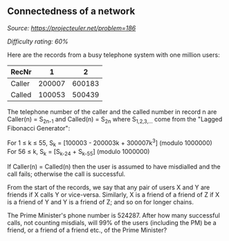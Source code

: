 Connectedness of a network
--------------------------

*Source: https://projecteuler.net/problem=186*


*Difficulty rating: 60%*

Here are the records from a busy telephone system with one million
users:


|RecNr                  |1                        |2|
|------------------------|------------------------|------------------------|
|Caller                   |200007                   |600183|
|Called                   |100053                   |500439|

The telephone number of the caller and the called number in record n are
Caller(n) = S<sub>2n-1</sub> and Called(n) = S<sub>2n</sub> where S<sub>1,2,3,...</sub> come from
the "Lagged Fibonacci Generator":

For 1 ≤ k ≤ 55, S<sub>k</sub> = [100003 - 200003k + 300007k<sup>3</sup>] (modulo 1000000)\
 For 56 ≤ k, S<sub>k</sub> = [S<sub>k-24</sub> + S<sub>k-55</sub>] (modulo 1000000)

If Caller(n) = Called(n) then the user is assumed to have misdialled and
the call fails; otherwise the call is successful.

From the start of the records, we say that any pair of users X and Y are
friends if X calls Y or vice-versa. Similarly, X is a friend of a friend
of Z if X is a friend of Y and Y is a friend of Z; and so on for longer
chains.

The Prime Minister's phone number is 524287. After how many successful
calls, not counting misdials, will 99% of the users (including the PM)
be a friend, or a friend of a friend etc., of the Prime Minister?
